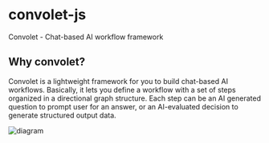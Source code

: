 # convolet-js

Convolet - Chat-based AI workflow framework

## Why convolet?

Convolet is a lightweight framework for you to build chat-based AI workflows.
Basically, it lets you define a workflow with a set of steps organized in a
directional graph structure. Each step can be an AI generated question to prompt
user for an answer, or an AI-evaluated decision to generate structured output data.

![diagram](https://github.com/user-attachments/assets/ab2a935a-5671-4336-ab8a-1cfe6e3c5fa0)
